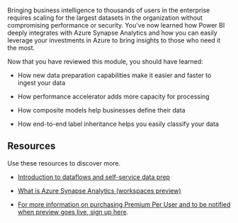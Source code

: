 Bringing business intelligence to thousands of users in the enterprise requires scaling for the largest datasets in the organization without compromising performance or security. You've now learned how Power BI deeply integrates with Azure Synapse Analytics and how you can easily leverage your investments in Azure to bring insights to those who need it the most.

Now that you have reviewed this module, you should have learned:

- How new data preparation capabilities make it easier and faster to ingest your data

- How performance accelerator adds more capacity for processing

- How composite models help businesses define their data

- How end-to-end label inheritance helps you easily classify your data

## Resources

Use these resources to discover more.

- [Introduction to dataflows and self-service data prep](https://docs.microsoft.com/power-bi/transform-model/dataflows/dataflows-introduction-self-service)

- [What is Azure Synapse Analytics (workspaces preview)](https://docs.microsoft.com/azure/synapse-analytics/overview-what-is)

- [For more information on purchasing Premium Per User and to be notified when preview goes live, sign up here](https://info.microsoft.com/ww-landing-power-bi-premium-per-user.html?).

